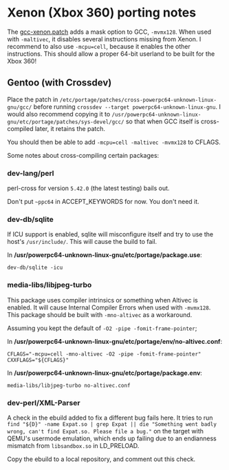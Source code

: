 # Xenon (Xbox 360) porting notes
The [gcc-xenon.patch](gcc-xenon.patch) adds a mask option to GCC, `-mvmx128`.
When used with `-maltivec`, it disables several instructions missing from Xenon.
I recommend to also use `-mcpu=cell`, because it enables the other instructions.
This should allow a proper 64-bit userland to be built for the Xbox 360!

## Gentoo (with Crossdev)
Place the patch in `/etc/portage/patches/cross-powerpc64-unknown-linux-gnu/gcc/` before running `crossdev --target powerpc64-unknown-linux-gnu`.
I would also recommend copying it to `/usr/powerpc64-unknown-linux-gnu/etc/portage/patches/sys-devel/gcc/` so that when GCC itself is cross-compiled later, it retains the patch.

You should then be able to add `-mcpu=cell -maltivec -mvmx128` to CFLAGS.

Some notes about cross-compiling certain packages:

### dev-lang/perl
perl-cross for version `5.42.0` (the latest testing) bails out.

Don't put `~ppc64` in ACCEPT_KEYWORDS for now. You don't need it.

### dev-db/sqlite
If ICU support is enabled, sqlite will misconfigure itself and try to use the host's `/usr/include/`. This will cause the build to fail.

In **/usr/powerpc64-unknown-linux-gnu/etc/portage/package.use**:
```
dev-db/sqlite -icu
```

### media-libs/libjpeg-turbo
This package uses compiler intrinsics or something when Altivec is enabled.
It will cause Internal Compiler Errors when used with `-mvmx128`.
This package should be built with `-mno-altivec` as a workaround.

Assuming you kept the default of `-O2 -pipe -fomit-frame-pointer`;

In **/usr/powerpc64-unknown-linux-gnu/etc/portage/env/no-altivec.conf**:
```
CFLAGS="-mcpu=cell -mno-altivec -O2 -pipe -fomit-frame-pointer"
CXXFLAGS="${CFLAGS}"
```

In **/usr/powerpc64-unknown-linux-gnu/etc/portage/package.env**:
```
media-libs/libjpeg-turbo no-altivec.conf
```

### dev-perl/XML-Parser
A check in the ebuild added to fix a different bug fails here.
It tries to run `find "${D}" -name Expat.so | grep Expat || die "Something went badly wrong, can't find Expat.so. Please file a bug."` on the target with QEMU's usermode emulation, which ends up failing due to an endianness mismatch from `libsandbox.so` in LD_PRELOAD.

Copy the ebuild to a local repository, and comment out this check.
